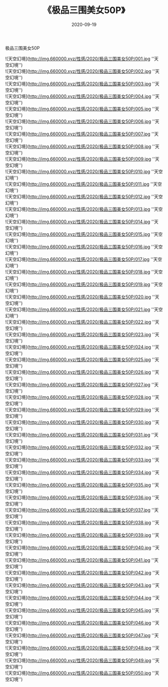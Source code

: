 ﻿---
layout: post
title:  《极品三围美女50P》
date:   2020-09-19
img: http://img.660000.xyz/性感/2020/极品三围美女50P/000.jpg
categories: [美女, 性感, 泳衣]
---

极品三围美女50P



![天空幻境](http://img.660000.xyz/性感/2020/极品三围美女50P/001.jpg ''天空幻境'') <br>
![天空幻境](http://img.660000.xyz/性感/2020/极品三围美女50P/002.jpg ''天空幻境'') <br>
![天空幻境](http://img.660000.xyz/性感/2020/极品三围美女50P/003.jpg ''天空幻境'') <br>
![天空幻境](http://img.660000.xyz/性感/2020/极品三围美女50P/004.jpg ''天空幻境'') <br>
![天空幻境](http://img.660000.xyz/性感/2020/极品三围美女50P/005.jpg ''天空幻境'') <br>
![天空幻境](http://img.660000.xyz/性感/2020/极品三围美女50P/006.jpg ''天空幻境'') <br>
![天空幻境](http://img.660000.xyz/性感/2020/极品三围美女50P/007.jpg ''天空幻境'') <br>
![天空幻境](http://img.660000.xyz/性感/2020/极品三围美女50P/008.jpg ''天空幻境'') <br>
![天空幻境](http://img.660000.xyz/性感/2020/极品三围美女50P/009.jpg ''天空幻境'') <br>
![天空幻境](http://img.660000.xyz/性感/2020/极品三围美女50P/010.jpg ''天空幻境'') <br>
![天空幻境](http://img.660000.xyz/性感/2020/极品三围美女50P/011.jpg ''天空幻境'') <br>
![天空幻境](http://img.660000.xyz/性感/2020/极品三围美女50P/012.jpg ''天空幻境'') <br>
![天空幻境](http://img.660000.xyz/性感/2020/极品三围美女50P/013.jpg ''天空幻境'') <br>
![天空幻境](http://img.660000.xyz/性感/2020/极品三围美女50P/014.jpg ''天空幻境'') <br>
![天空幻境](http://img.660000.xyz/性感/2020/极品三围美女50P/015.jpg ''天空幻境'') <br>
![天空幻境](http://img.660000.xyz/性感/2020/极品三围美女50P/016.jpg ''天空幻境'') <br>
![天空幻境](http://img.660000.xyz/性感/2020/极品三围美女50P/017.jpg ''天空幻境'') <br>
![天空幻境](http://img.660000.xyz/性感/2020/极品三围美女50P/018.jpg ''天空幻境'') <br>
![天空幻境](http://img.660000.xyz/性感/2020/极品三围美女50P/019.jpg ''天空幻境'') <br>
![天空幻境](http://img.660000.xyz/性感/2020/极品三围美女50P/020.jpg ''天空幻境'') <br>
![天空幻境](http://img.660000.xyz/性感/2020/极品三围美女50P/021.jpg ''天空幻境'') <br>
![天空幻境](http://img.660000.xyz/性感/2020/极品三围美女50P/022.jpg ''天空幻境'') <br>
![天空幻境](http://img.660000.xyz/性感/2020/极品三围美女50P/023.jpg ''天空幻境'') <br>
![天空幻境](http://img.660000.xyz/性感/2020/极品三围美女50P/024.jpg ''天空幻境'') <br>
![天空幻境](http://img.660000.xyz/性感/2020/极品三围美女50P/025.jpg ''天空幻境'') <br>
![天空幻境](http://img.660000.xyz/性感/2020/极品三围美女50P/026.jpg ''天空幻境'') <br>
![天空幻境](http://img.660000.xyz/性感/2020/极品三围美女50P/027.jpg ''天空幻境'') <br>
![天空幻境](http://img.660000.xyz/性感/2020/极品三围美女50P/028.jpg ''天空幻境'') <br>
![天空幻境](http://img.660000.xyz/性感/2020/极品三围美女50P/029.jpg ''天空幻境'') <br>
![天空幻境](http://img.660000.xyz/性感/2020/极品三围美女50P/030.jpg ''天空幻境'') <br>
![天空幻境](http://img.660000.xyz/性感/2020/极品三围美女50P/031.jpg ''天空幻境'') <br>
![天空幻境](http://img.660000.xyz/性感/2020/极品三围美女50P/032.jpg ''天空幻境'') <br>
![天空幻境](http://img.660000.xyz/性感/2020/极品三围美女50P/033.jpg ''天空幻境'') <br>
![天空幻境](http://img.660000.xyz/性感/2020/极品三围美女50P/034.jpg ''天空幻境'') <br>
![天空幻境](http://img.660000.xyz/性感/2020/极品三围美女50P/035.jpg ''天空幻境'') <br>
![天空幻境](http://img.660000.xyz/性感/2020/极品三围美女50P/036.jpg ''天空幻境'') <br>
![天空幻境](http://img.660000.xyz/性感/2020/极品三围美女50P/037.jpg ''天空幻境'') <br>
![天空幻境](http://img.660000.xyz/性感/2020/极品三围美女50P/038.jpg ''天空幻境'') <br>
![天空幻境](http://img.660000.xyz/性感/2020/极品三围美女50P/039.jpg ''天空幻境'') <br>
![天空幻境](http://img.660000.xyz/性感/2020/极品三围美女50P/040.jpg ''天空幻境'') <br>
![天空幻境](http://img.660000.xyz/性感/2020/极品三围美女50P/041.jpg ''天空幻境'') <br>
![天空幻境](http://img.660000.xyz/性感/2020/极品三围美女50P/042.jpg ''天空幻境'') <br>
![天空幻境](http://img.660000.xyz/性感/2020/极品三围美女50P/043.jpg ''天空幻境'') <br>
![天空幻境](http://img.660000.xyz/性感/2020/极品三围美女50P/044.jpg ''天空幻境'') <br>
![天空幻境](http://img.660000.xyz/性感/2020/极品三围美女50P/045.jpg ''天空幻境'') <br>
![天空幻境](http://img.660000.xyz/性感/2020/极品三围美女50P/046.jpg ''天空幻境'') <br>
![天空幻境](http://img.660000.xyz/性感/2020/极品三围美女50P/047.jpg ''天空幻境'') <br>
![天空幻境](http://img.660000.xyz/性感/2020/极品三围美女50P/048.jpg ''天空幻境'') <br>
![天空幻境](http://img.660000.xyz/性感/2020/极品三围美女50P/049.jpg ''天空幻境'') <br>
![天空幻境](http://img.660000.xyz/性感/2020/极品三围美女50P/050.jpg ''天空幻境'') <br>